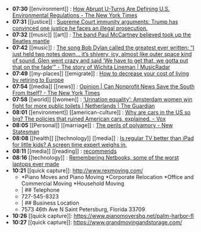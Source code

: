 - **07:30** [[environment]] :  [How Abrupt U-Turns Are Defining U.S. Environmental Regulations - The New York Times](https://www.nytimes.com/2024/04/26/climate/biden-trump-environmental-regulations.html)
- **07:31** [[justice]] :  [Supreme Court immunity arguments: Trump has convinced one justice he faces an illegal prosecution.](https://slate.com/news-and-politics/2024/04/supreme-court-trump-immunity-arguments-alito-maga.html)
- **07:32** [[music]] [[art]] :  [The band Paul McCartney believed took up the Beatles mantle](https://faroutmagazine.co.uk/a-new-generation-of-music-the-knockout-band-paul-mccartney-felt-took-up-the-beatles-mantle/)
- **07:42** [[music]] :  [The song Bob Dylan called the greatest ever written: “I just held two notes down… it’s shivery, icy, almost like outer space kind of sound. Glen went crazy and said ‘We have to get that, we gotta put that on the fade’” - The story of Wichita Lineman | MusicRadar](https://www.musicradar.com/news/glen-campbell-wichita-lineman)
- **07:49** [[my-places]] [[emigrate]] :  [How to decrease your cost of living by retiring to Europe](https://www.cnbc.com/2024/04/28/how-to-decrease-your-cost-of-living-by-retiring-to-europe.html)
- **07:54** [[media]] [[news]] :  [Opinion | Can Nonprofit News Save the South From Itself? - The New York Times](https://www.nytimes.com/2024/04/29/opinion/nonprofit-media-journalism.html)
- **07:58** [[world]] [[women]] :  [‘Urination equality’: Amsterdam women win fight for more public toilets | Netherlands | The Guardian](https://www.theguardian.com/world/2024/apr/29/urination-equality-amsterdam-women-win-fight-more-public-toilets)
- **08:01** [[environment]] [[american-culture]] :  [Why are cars in the US so big? The policies that ruined American cars, explained. - Vox](https://www.vox.com/future-perfect/24139147/suvs-trucks-popularity-federal-policy-pollution)
- **08:05** [[Personal]] [[marriage]] : [The perils of polyamory - New Statesman](https://www.newstatesman.com/culture/books/2024/04/perils-of-polyamory-more-review-molly-roden-winter "The perils of polyamory - New Statesman")
- **08:08** [[health]] [[technology]] [[media]] :  [Is regular TV better than iPad for little kids? A screen time expert weighs in.](https://slate.com/human-interest/2024/04/tv-ipad-screentime-differences-kids.html)
- **08:11** [[media]] [[reading]] : [recommends](https://www.theatlantic.com/newsletters/archive/2024/04/a-nail-biter-show-for-late-night-binging/678203/ "A nail-biter show for late-night binging - The Atlantic")
- **08:16** [[technology]] :  [Remembering Netbooks, some of the worst laptops ever made](https://www.xda-developers.com/remembering-netbooks/)
- **10:21** [[quick capture]]:  http://www.rexmoving.com/
	- *Piano Moves and Piano Moving
	  *Corporate Relocation
	  ​*Office and Commercial Moving
	  *Household Moving
	- | ## Telephone
	- 727-545-8323
	- | ## Business Location
	- 7573 46th Ave N Saint Petersburg, Florida 33709
- **10:26** [[quick capture]]:  https://www.pianomovershq.net/palm-harbor-fl
- **10:27** [[quick capture]]:  https://www.grandmovingandstorage.com/